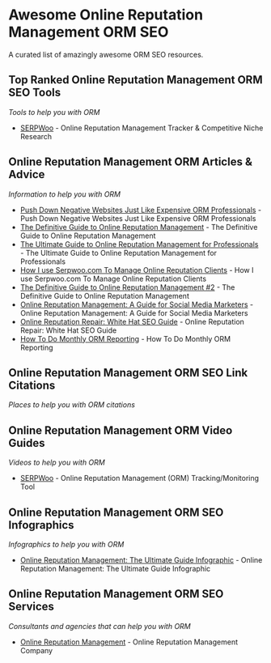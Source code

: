 # Awesome Online Reputation Management ORM SEO
A curated list of amazingly awesome ORM SEO resources.



Top Ranked Online Reputation Management ORM SEO Tools
------
*Tools to help you with ORM*

* [SERPWoo](https://www.serpwoo.com/ "Online Reputation Management Tracker & Competitive Niche Research") - Online Reputation Management Tracker & Competitive Niche Research





Online Reputation Management ORM Articles & Advice
------
*Information to help you with ORM*

* [Push Down Negative Websites Just Like Expensive ORM Professionals](https://www.serpwoo.com/blog/tutorials/ORM-Like-A-Pro/ "Push Down Negative Websites Just Like Expensive ORM Professionals") - Push Down Negative Websites Just Like Expensive ORM Professionals
* [The Definitive Guide to Online Reputation Management](https://www.linkedin.com/pulse/definitive-guide-online-reputation-management-dominic-a-ienco "The Definitive Guide to Online Reputation Management") - The Definitive Guide to Online Reputation Management
* [The Ultimate Guide to Online Reputation Management for Professionals](https://www.reputationmanagement.com/blog/professionals/ "The Ultimate Guide to Online Reputation Management for Professionals") - The Ultimate Guide to Online Reputation Management for Professionals
* [How I use Serpwoo.com To Manage Online Reputation Clients](https://www.serpwoo.com/blog/experts/orm-richart/ "How I use Serpwoo.com To Manage Online Reputation Clients") - How I use Serpwoo.com To Manage Online Reputation Clients
* [The Definitive Guide to Online Reputation Management #2](https://blog.kissmetrics.com/guide-to-reputation-management/ "The Definitive Guide to Online Reputation Management") - The Definitive Guide to Online Reputation Management
* [Online Reputation Management: A Guide for Social Media Marketers](https://www.socialmediaexaminer.com/online-reputation-management-guide-for-social-media-marketers/ "Online Reputation Management: A Guide for Social Media Marketers") - Online Reputation Management: A Guide for Social Media Marketers
* [Online Reputation Repair: White Hat SEO Guide](https://www.serpwoo.com/blog/experts/online-reputation-repair/ "Online Reputation Repair: White Hat SEO Guide") - Online Reputation Repair: White Hat SEO Guide
* [How To Do Monthly ORM Reporting](https://www.serpwoo.com/blog/experts/monthly-orm-reporting/ "How To Do Monthly ORM Reporting") - How To Do Monthly ORM Reporting



Online Reputation Management ORM SEO Link Citations
------
*Places to help you with ORM citations*





Online Reputation Management ORM Video Guides
------
*Videos to help you with ORM*

* [SERPWoo](https://www.youtube.com/watch?v=GwpFWyNf2kc "Online Reputation Management (ORM) Tracking/Monitoring Tool") - Online Reputation Management (ORM) Tracking/Monitoring Tool



Online Reputation Management ORM SEO Infographics
------
*Infographics to help you with ORM*

* [Online Reputation Management: The Ultimate Guide Infographic](https://www.business2community.com/infographics/online-reputation-management-ultimate-guide-infographic-0730418 "Online Reputation Management: The Ultimate Guide Infographic") - Online Reputation Management: The Ultimate Guide Infographic




Online Reputation Management ORM SEO Services
------
*Consultants and agencies that can help you with ORM*

* [Online Reputation Management](https://reputationmanagement.co/ "REPUTATION MANAGEMENT COMPANY") - Online Reputation Management Company

